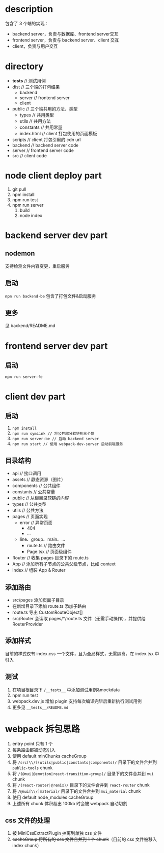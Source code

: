 # description

包含了 3 个端的实现：

- backend server，负责与数据库、frontend server交互
- frontend server，负责与 backend server、client 交互
- client，负责与用户交互

# directory

- **tests** // 测试用例
- dist // 三个端的打包结果
  - backend
  - server // frontend server
  - client
- public // 三个端共用的方法、类型
  - types // 共用类型
  - utils // 共用方法
  - constants // 共用常量
  - index.html // client 打包使用的页面模板
- scripts // client 打包引用的 cdn url
- backend // backend server code
- server // frontend server code
- src // client code

# node client deploy part

1. git pull
2. npm install
3. npm run test
4. npm run server
   1. build
   2. node index

# backend server dev part

## nodemon

支持检测文件内容变更，重启服务

## 启动

`npm run backend-be`
包含了打包文件&启动服务

## 更多

见 backend/README.md

# frontend server dev part

## 启动

`npm run server-fe`

# client dev part

## 启动

1. `npm install`
2. `npm run symLink // 将公共部分软链到三个端 `
3. `npm run server-be // 启动 backend server `
4. `npm run start // 使用 webpack-dev-server 启动前端服务`

## 目录结构

- api // 接口调用
- assets // 静态资源（图片）
- components // 公共组件
- constants // 公共常量
- public // 从根目录软链的内容
- types // 公共类型
- utils // 公共方法
- pages // 页面实现
  - error // 异常页面
    - 404
    - ...
  - line、group、main、...
    - route.ts // 路由文件
    - Page.tsx // 页面级组件
- Router // 收集 pages 目录下的 route.ts
- App // 添加所有子节点的公共父级节点，比如 context
- index // 组装 App & Router

## 添加路由

- src/pages 添加页面子目录
- 在新增目录下添加 route.ts 添加子路由
- route.ts 导出 CustomRouteObject[]
- src/Router 会读取 pages/\*/route.ts 文件（无需手动操作），并提供给 RouterProvider

## 添加样式

目前的样式仅有 index.css 一个文件，且为全局样式，无需隔离，在 index.tsx 中引入

## 测试

1. 在项目根目录下 `/__tests__` 中添加测试用例&mockdata
2. npm run test
3. webpack.dev.js 增加 plugin 支持每次编译完毕后重新执行测试用例
4. 更多见 `__tests__/README.md`

# webpack 拆包思路

1. entry point 只有 1 个
2. 每条路由都被动态引入
3. 使用 default minChunks cacheGroup
4. 将 `/src[\\/](utils|public|constants|components)/` 目录下的文件合并到 `public-tools` chunk
5. 将 `/(@mui|@emotion|react-transition-group)/` 目录下的文件合并到 `mui` chunk
6. 将 `/(react-router|@remix)/` 目录下的文件合并到 `react-router` chunk
7. 将 `/@mui[\\/]material/` 目录下的文件合并到 `mui_material` chunk
8. 使用 default node_modules cacheGroup
9. 上述所有 chunk 体积超出 100kb 时会被 webpack 自动切割

## css 文件的处理

1. 被 MiniCssExtractPlugin 抽离到单独 css 文件
2. ~~cacheGroup 将所有的 css 文件合并到 1 个 chunk~~（目前的 css 文件被移入 index chunk）
